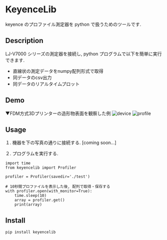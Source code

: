 # KeyenceLib
keyence のプロファイル測定器を python で扱うためのツールです.

## Description
LJ-V7000 シリーズの測定器を接続し, python プログラムで以下を簡単に実行できます.
* 直線状の測定データをnumpy配列形式で取得
* 同データのcsv出力
* 同データのリアルタイムプロット

## Demo
▼FDM方式3Dプリンターの造形物表面を観察した例
![device](https://user-images.githubusercontent.com/88641432/163707276-3add0962-85dd-495a-9f2d-38b218975c21.png)
![profile](https://user-images.githubusercontent.com/88641432/163707086-21b5b5b2-2675-40e4-a898-6b603c9ff8ef.gif)


## Usage
１. 機器を下の写真の通りに接続する.
[coming soon...]

２. プログラムを実行する.
```
import time
from keyencelib import Profiler

profiler = Profiler(savedir='./test')

# 10秒間プロファイルを表示した後, 配列で取得・保存する
with profiler.open(with_monitor=True):
    time.sleep(10)
    array = profiler.get()
    print(array)
```

## Install
```
pip install keyencelib
```
